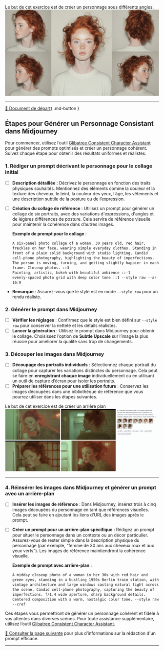 <style>.md-footer{display:none;}</style>
Le but de cet exercice est de créer un personnage sous différents angles.
<img src="../assets/image/03_nina_differents_angles.png">
***

[📁 Document de départ](../assets/image/02_rosie.png){ .md-button }   <br>

## Étapes pour Générer un Personnage Consistant dans Midjourney

Pour commencer, utilisez l’outil [Glibatree Consistent Character Assistant](https://chatgpt.com/g/g-hfOosvOH7-glibatree-consistent-character-assistant) pour générer des prompts optimisés et créer un personnage cohérent. Suivez chaque étape pour obtenir des résultats uniformes et réalistes.

### 1. **Rédiger un prompt décrivant le personnage pour le collage initial**
   - [ ] **Description détaillée** : Décrivez le personnage en fonction des traits physiques souhaités. Mentionnez des éléments comme la couleur et la texture des cheveux, le teint, la couleur des yeux, l’âge, les vêtements et une description subtile de la posture ou de l’expression.
   - [ ] **Création du collage de référence** : Utilisez un prompt pour générer un collage de six portraits, avec des variations d'expressions, d'angles et de légères différences de posture. Cela servira de référence visuelle pour maintenir la cohérence dans d’autres images.

      **Exemple de prompt pour le collage** :
      ```Midjourney
      A six-panel photo collage of a woman, 30 years old, red hair, freckles on her face, wearing simple everyday clothes. Standing in front of a plain solid background with studio lighting. Candid cell-phone photography, highlighting the beauty of imperfections. The person is moving, turning, and getting slightly happier in each frame. Closeup photos. ::3 
      Painting, artistic, bokeh with beautiful ambience ::-1 
      evenly-spaced photo grid with deep color tone ::1 --style raw --ar 16:9
      ```
   - **Remarque** : Assurez-vous que le style est en mode `--style raw` pour un rendu réaliste.

### 2. **Générer le prompt dans Midjourney**
   - [ ] **Vérifier les réglages** : Confirmez que le style est bien défini sur `--style raw` pour conserver la netteté et les détails réalistes.
   - [ ] **Lancer la génération** : Utilisez le prompt dans Midjourney pour obtenir le collage. Choisissez l’option de **Subtle Upscale** sur l’image la plus réussie pour améliorer la qualité sans trop de changements.

### 3. **Découper les images dans Midjourney**
   - [ ] **Découpage des portraits individuels** : Sélectionnez chaque portrait du collage pour capturer les variations distinctes du personnage. Cela peut se faire en **enregistrant chaque image** individuellement ou en utilisant un outil de capture d’écran pour isoler les portraits.
   - [ ] **Préparer les références pour une utilisation future** : Conservez les images découpées dans une bibliothèque de référence que vous pourrez utiliser dans les étapes suivantes.

Le but de cet exercice est de créer un arrière plan
<img src="../assets/image/03_nina_differents_backgrounds.png">
***

### 4. **Réinsérer les images dans Midjourney et générer un prompt avec un arrière-plan**
   - [ ] **Insérer les images de référence** : Dans Midjourney, insérez trois à cinq images découpées du personnage en tant que références visuelles. Cela peut se faire en ajoutant les liens d’URL des images après le prompt.
   - [ ] **Créer un prompt pour un arrière-plan spécifique** : Rédigez un prompt pour situer le personnage dans un contexte ou un décor particulier. Assurez-vous de rester simple dans la description physique du personnage (par exemple, "femme de 30 ans aux cheveux roux et aux yeux verts"). Les images de référence maintiendront la cohérence visuelle.

      **Exemple de prompt avec arrière-plan** :
      ```Midjourney
      A midday closeup photo of a woman in her 30s with red hair and green eyes, standing in a bustling 1950s Berlin train station, with vintage architecture and large windows casting natural light across the scene. Candid cell-phone photography, capturing the beauty of imperfections. f/1.4 wide aperture, sharp background details. Centered composition with a warm, nostalgic color tone. --style raw --cref
      ```

Ces étapes vous permettront de générer un personnage cohérent et fidèle à vos attentes dans diverses scènes. Pour toute assistance supplémentaire, utilisez l’outil [Glibatree Consistent Character Assistant](https://chatgpt.com/g/g-hfOosvOH7-glibatree-consistent-character-assistant).


[📖 Consulter la page suivante](../ai/prompt.md) pour plus d’informations sur la rédaction d'un prompt efficace.<br>
***



